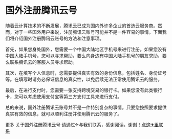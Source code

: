 # 国外注册腾讯云号

随着云计算技术的不断发展，腾讯云已成为国内外许多企业的首选云服务商。然而，对于一些国外用户来说，注册腾讯云账号可能并不是一件容易的事情。下面我们将介绍国外注册腾讯云账号的方法和注意事项。

首先，如果您身处国外，您需要一个中国大陆地区手机号来进行注册。如果您没有中国大陆手机号，您可以寻求帮助，要么向身边有中国大陆手机号的朋友求助，要么联系腾讯云的客服人员寻求帮助。

其次，在填写个人信息时，您需要提供真实有效的身份信息，包括姓名、身份证号等。在填写时请务必保证信息的真实性，以免后续无法正常使用腾讯云的服务。

最后，在进行支付时，您需要一张支持跨境交易的银行卡。如果您没有此类银行卡，您可以考虑使用支付宝等第三方支付工具来进行支付。

总的来说，国外注册腾讯云账号并不是一件特别复杂的事情，只要您按照要求提供真实有效的信息，就可以顺利注册并使用腾讯云的服务了。

更多 关于国外注册腾讯云号 请通过✈与我们联系，感谢阅读，谢谢！[点这✈里联系](https://b.k02.cc)